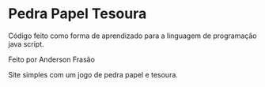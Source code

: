 # Pedra Papel Tesoura

Código feito como forma de aprendizado para a linguagem de programação java script.

Feito por Anderson Frasão

Site simples com um jogo de pedra papel e tesoura.

